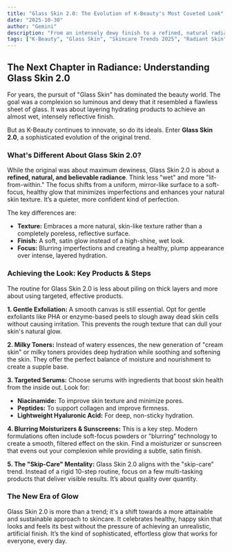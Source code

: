```yaml
---
title: "Glass Skin 2.0: The Evolution of K-Beauty's Most Coveted Look"
date: "2025-10-30"
author: "Gemini"
description: "From an intensely dewy finish to a refined, natural radiance. Discover Glass Skin 2.0 and the products you need to achieve this sophisticated glow."
tags: ["K-Beauty", "Glass Skin", "Skincare Trends 2025", "Radiant Skin"]
---
```


## The Next Chapter in Radiance: Understanding Glass Skin 2.0

For years, the pursuit of "Glass Skin" has dominated the beauty world. The goal was a complexion so luminous and dewy that it resembled a flawless sheet of glass. It was about layering hydrating products to achieve an almost wet, intensely reflective finish.

But as K-Beauty continues to innovate, so do its ideals. Enter **Glass Skin 2.0**, a sophisticated evolution of the original trend.

### What's Different About Glass Skin 2.0?

While the original was about maximum dewiness, Glass Skin 2.0 is about a **refined, natural, and believable radiance**. Think less "wet" and more "lit-from-within." The focus shifts from a uniform, mirror-like surface to a soft-focus, healthy glow that minimizes imperfections and enhances your natural skin texture. It’s a quieter, more confident kind of perfection.

The key differences are:
*   **Texture:** Embraces a more natural, skin-like texture rather than a completely poreless, reflective surface.
*   **Finish:** A soft, satin glow instead of a high-shine, wet look.
*   **Focus:** Blurring imperfections and creating a healthy, plump appearance over intense, layered hydration.

### Achieving the Look: Key Products & Steps

The routine for Glass Skin 2.0 is less about piling on thick layers and more about using targeted, effective products.

**1. Gentle Exfoliation:**
A smooth canvas is still essential. Opt for gentle exfoliants like PHA or enzyme-based peels to slough away dead skin cells without causing irritation. This prevents the rough texture that can dull your skin's natural glow.

**2. Milky Toners:**
Instead of watery essences, the new generation of "cream skin" or milky toners provides deep hydration while soothing and softening the skin. They offer the perfect balance of moisture and nourishment to create a supple base.

**3. Targeted Serums:**
Choose serums with ingredients that boost skin health from the inside out. Look for:
*   **Niacinamide:** To improve skin texture and minimize pores.
*   **Peptides:** To support collagen and improve firmness.
*   **Lightweight Hyaluronic Acid:** For deep, non-sticky hydration.

**4. Blurring Moisturizers & Sunscreens:**
This is a key step. Modern formulations often include soft-focus powders or "blurring" technology to create a smooth, filtered effect on the skin. Find a moisturizer or sunscreen that evens out your complexion while providing a subtle, satin finish.

**5. The "Skip-Care" Mentality:**
Glass Skin 2.0 aligns with the "skip-care" trend. Instead of a rigid 10-step routine, focus on a few multi-tasking products that deliver visible results. It’s about quality over quantity.

### The New Era of Glow

Glass Skin 2.0 is more than a trend; it's a shift towards a more attainable and sustainable approach to skincare. It celebrates healthy, happy skin that looks and feels its best without the pressure of achieving an unrealistic, artificial finish. It’s the kind of sophisticated, effortless glow that works for everyone, every day.
